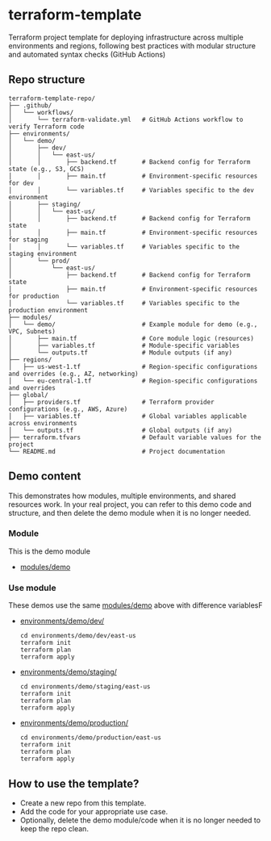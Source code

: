 # terraform-template

Terraform project template for deploying infrastructure across multiple environments and regions, following best practices with modular structure and automated syntax checks (GitHub Actions)

## Repo structure

```
terraform-template-repo/
├── .github/
│   └── workflows/
│       └── terraform-validate.yml   # GitHub Actions workflow to verify Terraform code
├── environments/
│   └── demo/
│       ├── dev/
│       │   └── east-us/
│       │       ├── backend.tf       # Backend config for Terraform state (e.g., S3, GCS)
│       │       ├── main.tf          # Environment-specific resources for dev
│       │       └── variables.tf     # Variables specific to the dev environment
│       ├── staging/
│       │   └── east-us/
│       │       ├── backend.tf       # Backend config for Terraform state
│       │       ├── main.tf          # Environment-specific resources for staging
│       │       └── variables.tf     # Variables specific to the staging environment
│       └── prod/
│           └── east-us/
│               ├── backend.tf       # Backend config for Terraform state
│               ├── main.tf          # Environment-specific resources for production
│               └── variables.tf     # Variables specific to the production environment
├── modules/
│   └── demo/                        # Example module for demo (e.g., VPC, Subnets)
│       ├── main.tf                  # Core module logic (resources)
│       ├── variables.tf             # Module-specific variables
│       └── outputs.tf               # Module outputs (if any)
├── regions/
│   ├── us-west-1.tf                 # Region-specific configurations and overrides (e.g., AZ, networking)
│   └── eu-central-1.tf              # Region-specific configurations and overrides
├── global/
│   ├── providers.tf                 # Terraform provider configurations (e.g., AWS, Azure)
│   ├── variables.tf                 # Global variables applicable across environments
│   └── outputs.tf                   # Global outputs (if any)
├── terraform.tfvars                 # Default variable values for the project
└── README.md                        # Project documentation

```

## Demo content

This demonstrates how modules, multiple environments, and shared resources work. In your real project, you can refer to this demo code and structure, and then delete the demo module when it is no longer needed.

### Module

This is the demo module

- [modules/demo](./modules/demo/)

### Use module

These demos use the same [modules/demo](./modules/demo/) above with difference variablesF

- [environments/demo/dev/](./environments/demo/dev/)
  ```
  cd environments/demo/dev/east-us
  terraform init
  terraform plan
  terraform apply
  ```
- [environments/demo/staging/](./environments/demo/staging/)
  ```
  cd environments/demo/staging/east-us
  terraform init
  terraform plan
  terraform apply
  ```
- [environments/demo/production/](./environments/demo/production/)
  ```
  cd environments/demo/production/east-us
  terraform init
  terraform plan
  terraform apply
  ```

## How to use the template?

- Create a new repo from this template.
- Add the code for your appropriate use case.
- Optionally, delete the demo module/code when it is no longer needed to keep the repo clean.

